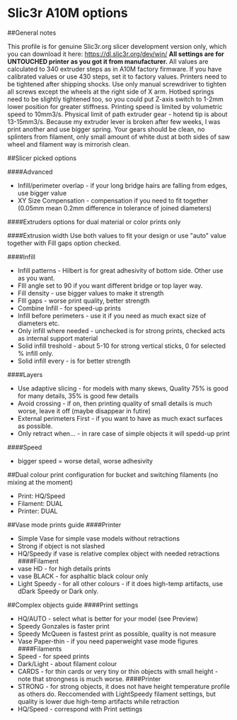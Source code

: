 Slic3r A10M options
===================

##General notes

This profile is for genuine Slic3r.org slicer development version only, which you can download it here: https://dl.slic3r.org/dev/win/
**All settings are for UNTOUCHED printer as you got it from manufacturer.** 
All values are calculated to 340 extruder steps as in A10M factory firmware. If you have calibrated values or use 430 steps, set it to factory  values.
Printers need to be tightened after shipping shocks. Use only manual screwdriver to tighten all screws except the wheels at the right side of X arm. 
Hotbed springs need to be slightly tightened too, so you could put Z-axis switch to 1-2mm lower position for greater stiffness.
Printing speed is limited by volumetric speed to 10mm3/s. Physical limit of path extruder gear - hotend tip is about 13-15mm3/s. Because my extruder lever is broken after few weeks, I was print another and use bigger spring. Your gears should be clean, no splinters from filament, only small amount of white dust at both sides of saw wheel and filament way is mirrorish clean.


##Slicer picked options
 
####Advanced
- Infill/perimeter overlap - if your long bridge hairs are falling from edges, use bigger value
- XY Size  Compensation - compensation if you need to fit together (0.05mm mean 0.2mm difference in tolerance of joined diameters)

####Extruders
options for dual material or color prints only

####Extrusion width
Use both values to fit your design or use "auto" value together with Fill gaps option checked.

####Infill
- Infill patterns - Hilbert is for great adhesivity of bottom side. Other use as you want.
- FIll angle set to 90 if you want different bridge or top layer way.
- Fill density - use bigger values to make it strength
- FIll gaps - worse print quality, better strength
- Combine Infill - for speed-up prints
- Infill before perimeters - use it if you need as much exact size of diameters etc.
- Only infill where needed - unchecked is for strong prints, checked acts as internal support material
- Solid infill treshold - about 5-10 for strong vertical  sticks, 0 for selected % infill only.  
- Solid infill every - is for better strength

####Layers
- Use adaptive slicing - for models with many skews, Quality 75% is good for many details, 35% is good few details
- Avoid crossing - if on, then printing quality of small details is much worse, leave it off (maybe disappear in futire)
- External perimeters First - if you want to have as much exact surfaces as possible.
- Only retract when... - in rare case of simple objects it will spedd-up print

####Speed
- bigger speed = worse detail, worse adhesivity

##Dual colour print configuration for bucket and switching filaments (no mixing at the moment)
- Print: HQ/Speed
- Filament: DUAL
- Printer: DUAL

##Vase mode prints guide
####Printer
- Simple Vase for simple vase models without retractions
- Strong if object is not slashed
- HQ/Speedy if vase is relative complex object with needed retractions
####Filament
- vase HD - for high details prints
- vase BLACK - for asphaltic black colour only
- Light Speedy - for all other colours - if it does high-temp artifacts, use dDark Speedy or Dark only.

##Complex objects guide
####Print settings
- HQ/AUTO - select what is better for your model (see Preview)
- Speedy Gonzales is faster print
- Speedy McQueen is fastest print as possible, quality is not measure
- Vase Paper-thin - if you need paperweight vase mode figures
####Filaments
- Speed - for speed prints
- Dark/Light - about filament colour
- CARDS - for thin cards or very tiny or thin objects with small height - note that strongness is much worse.
####Printer
- STRONG - for strong objects, it does not have height temperature profile as others do. Reccomended with LightSpeedy filament settings, but quality is lower due high-temp artifacts while retraction
- HQ/Speed - correspond with Print settings
